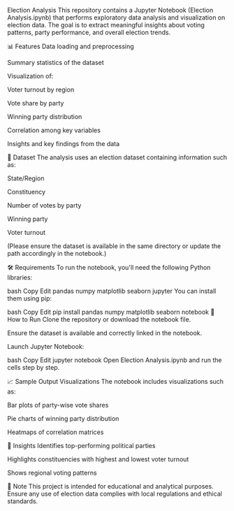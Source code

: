 Election Analysis
This repository contains a Jupyter Notebook (Election Analysis.ipynb) that performs exploratory data analysis and visualization on election data. The goal is to extract meaningful insights about voting patterns, party performance, and overall election trends.

📊 Features
Data loading and preprocessing

Summary statistics of the dataset

Visualization of:

Voter turnout by region

Vote share by party

Winning party distribution

Correlation among key variables

Insights and key findings from the data

📁 Dataset
The analysis uses an election dataset containing information such as:

State/Region

Constituency

Number of votes by party

Winning party

Voter turnout

(Please ensure the dataset is available in the same directory or update the path accordingly in the notebook.)

🛠️ Requirements
To run the notebook, you'll need the following Python libraries:

bash
Copy
Edit
pandas
numpy
matplotlib
seaborn
jupyter
You can install them using pip:

bash
Copy
Edit
pip install pandas numpy matplotlib seaborn notebook
🚀 How to Run
Clone the repository or download the notebook file.

Ensure the dataset is available and correctly linked in the notebook.

Launch Jupyter Notebook:

bash
Copy
Edit
jupyter notebook
Open Election Analysis.ipynb and run the cells step by step.

📈 Sample Output Visualizations
The notebook includes visualizations such as:

Bar plots of party-wise vote shares

Pie charts of winning party distribution

Heatmaps of correlation matrices

📝 Insights
Identifies top-performing political parties

Highlights constituencies with highest and lowest voter turnout

Shows regional voting patterns

📌 Note
This project is intended for educational and analytical purposes. Ensure any use of election data complies with local regulations and ethical standards.

